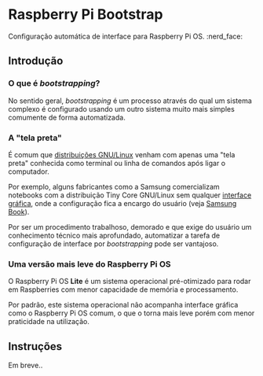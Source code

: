 <h1>Raspberry Pi Bootstrap</h1>
<p>Configuração automática de interface para Raspberry Pi OS. :nerd_face:</p> 

<h2>Introdução</h2>

<h3>O que é <i>bootstrapping</i>?</h3>
<p>
  No sentido geral, <i>bootstrapping</i> é um processo através do qual um sistema complexo é configurado usando um outro sistema muito mais simples comumente de forma automatizada.
</p>

<h3>A "tela preta"</h3>
<p>
   É comum que <a href="https://pt.wikipedia.org/wiki/Distribui%C3%A7%C3%A3o_Linux">distribuições GNU/Linux</a> venham com apenas uma "tela preta" conhecida como terminal ou linha de comandos após ligar o computador.
</p>

<p>
  Por exemplo, alguns fabricantes como a Samsung comercializam notebooks com a distribuição Tiny Core GNU/Linux sem qualquer <a href="https://pt.wikipedia.org/wiki/Interface_gr%C3%A1fica_do_utilizador">interface gráfica</a>, onde a configuração fica a encargo do usuário (veja <a href="https://www.google.com/search?q=NP550XDZ-KO4BR">Samsung Book</a>).
</p>

<p>
  Por ser um procedimento trabalhoso, demorado e que exige do usuário um conhecimento técnico mais aprofundado, automatizar a tarefa de configuração de interface por <i>bootstrapping</i> pode ser vantajoso.
</p>

<h3>Uma versão mais leve do Raspberry Pi OS</h3>
<p>
  O Raspberry Pi OS <b>Lite</b> é um sistema operacional pré-otimizado para rodar em Raspberries com menor capacidade de memória e processamento. 
</p>
<p>
  Por padrão, este sistema operacional não acompanha interface gráfica como o Raspberry Pi OS comum, o que o torna mais leve porém com menor praticidade na utilização. 
</p>

<h2>Instruções</h2>
<p>Em breve..</p>
